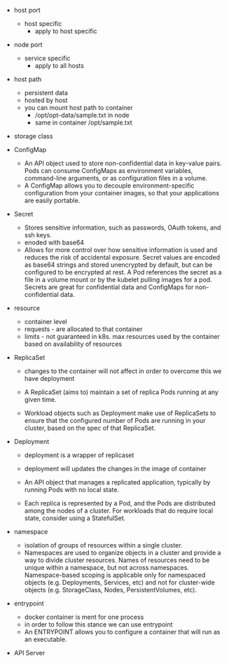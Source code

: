 * host port 
  * host specific
    * apply to host specific
* node port 
  * service specific 
    * apply to all hosts
* host path
  * persistent data 
  * hosted by host
  * you can mount host path to container 
    * /opt/opt-data/sample.txt in node
    * same in container /opt/sample.txt

* storage class

* ConfigMap
  * An API object used to store non-confidential data in key-value pairs. Pods can consume ConfigMaps as environment variables, command-line arguments, or as configuration files in a volume.
  * A ConfigMap allows you to decouple environment-specific configuration from your container images, so that your applications are easily portable.

* Secret
  * Stores sensitive information, such as passwords, OAuth tokens, and ssh keys. 
  * enoded with base64
  * Allows for more control over how sensitive information is used and reduces the risk of accidental exposure. Secret values are encoded as base64 strings and stored unencrypted by default, but can be configured to be encrypted at rest. A Pod references the secret as a file in a volume mount or by the kubelet pulling images for a pod. Secrets are great for confidential data and ConfigMaps for non-confidential data.

* resource 
  * container level
  * requests - are allocated to that container 
  * limits - not guaranteed in k8s. max resources used by the container based on availability of resources

* ReplicaSet
  * changes to the container will not affect in order to overcome this we have deployment
  
  * A ReplicaSet (aims to) maintain a set of replica Pods running at any given time.
  * Workload objects such as Deployment make use of ReplicaSets to ensure that the configured number of Pods are running in your cluster, based on the spec of that ReplicaSet.


* Deployment
  * deployment is a wrapper of replicaset 
  * deployment will updates the changes in the image of container 
  
  * An API object that manages a replicated application, typically by running Pods with no local state.
  * Each replica is represented by a Pod, and the Pods are distributed among the nodes of a cluster. For workloads that do require local state, consider using a StatefulSet.


* namespace
  * isolation of groups of resources within a single cluster.
  * Namespaces are used to organize objects in a cluster and provide a way to divide cluster resources. Names of resources need to be unique within a namespace, but not across namespaces. Namespace-based scoping is applicable only for namespaced objects (e.g. Deployments, Services, etc) and not for cluster-wide objects (e.g. StorageClass, Nodes, PersistentVolumes, etc).

* entrypoint 
  * docker container is ment for one process
  * in order to follow this stance we can use entrypoint
  * An ENTRYPOINT allows you to configure a container that will run as an executable.


* API Server
